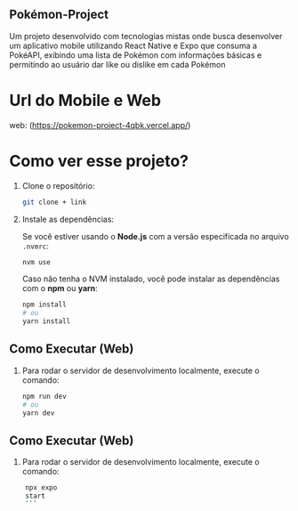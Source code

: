 ## Pokémon-Project

Um projeto desenvolvido com tecnologias mistas onde busca desenvolver um aplicativo mobile utilizando React Native e Expo que consuma a PokéAPI, exibindo uma lista de Pokémon com informações básicas e permitindo ao usuário dar like ou dislike em cada Pokémon

# Url do Mobile e Web

web: (https://pokemon-project-4qbk.vercel.app/)

# Como ver esse projeto?

1. Clone o repositório:

   ```bash
   git clone + link
   ```

2. Instale as dependências:

   Se você estiver usando o **Node.js** com a versão especificada no arquivo `.nvmrc`:

   ```bash
   nvm use
   ```

   Caso não tenha o NVM instalado, você pode instalar as dependências com o **npm** ou **yarn**:

   ```bash
   npm install
   # ou
   yarn install
   ```

## Como Executar (Web)

1. Para rodar o servidor de desenvolvimento localmente, execute o comando:

   ```bash
   npm run dev
   # ou
   yarn dev
   ```

## Como Executar (Web)

1. Para rodar o servidor de desenvolvimento localmente, execute o comando:

````bash
    npx expo
    start
    ```
````
